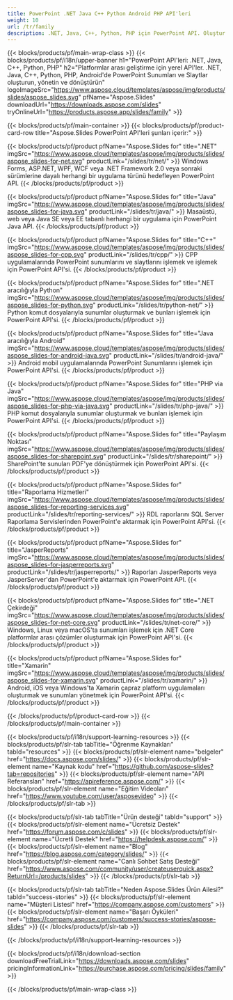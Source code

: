 ```yaml
---
title: PowerPoint .NET Java C++ Python Android PHP API'leri
weight: 10
url: /tr/family
description: .NET, Java, C++, Python, PHP için PowerPoint API. Oluştur Yaz Düzenle Render Yazdır PowerPoint PPT, PPTX, ODP. Slaytları SSRS ve JasperReports'ta Dışa Aktarma
---
```


{{< blocks/products/pf/main-wrap-class >}}
{{< blocks/products/pf/i18n/upper-banner h1="PowerPoint API'leri: .NET, Java, C++, Python, PHP" h2="Platformlar arası geliştirme için yerel API'ler. .NET, Java, C++, Python, PHP, Android'de PowerPoint Sunumları ve Slaytlar oluşturun, yönetin ve dönüştürün" logoImageSrc="https://www.aspose.cloud/templates/aspose/img/products/slides/aspose_slides.svg" pfName="Aspose.Slides" downloadUrl="https://downloads.aspose.com/slides" tryOnlineUrl="https://products.aspose.app/slides/family" >}}

{{< blocks/products/pf/main-container >}}
{{< blocks/products/pf/product-card-row title="Aspose.Slides PowerPoint API'leri şunları içerir:" >}}

{{< blocks/products/pf/product pfName="Aspose.Slides for" title=".NET" imgSrc="https://www.aspose.cloud/templates/aspose/img/products/slides/aspose_slides-for-net.svg" productLink="/slides/tr/net/" >}}
Windows Forms, ASP.NET, WPF, WCF veya .NET Framework 2.0 veya sonraki sürümlerine dayalı herhangi bir uygulama türünü hedefleyen PowerPoint API.
{{< /blocks/products/pf/product >}}

{{< blocks/products/pf/product pfName="Aspose.Slides for" title="Java" imgSrc="https://www.aspose.cloud/templates/aspose/img/products/slides/aspose_slides-for-java.svg" productLink="/slides/tr/java/" >}}
Masaüstü, web veya Java SE veya EE tabanlı herhangi bir uygulama için PowerPoint Java API.
{{< /blocks/products/pf/product >}}

{{< blocks/products/pf/product pfName="Aspose.Slides for" title="C++" imgSrc="https://www.aspose.cloud/templates/aspose/img/products/slides/aspose_slides-for-cpp.svg" productLink="/slides/tr/cpp/" >}}
CPP uygulamalarında PowerPoint sunumlarını ve slaytlarını işlemek ve işlemek için PowerPoint API'si.
{{< /blocks/products/pf/product >}}

{{< blocks/products/pf/product pfName="Aspose.Slides for" title=".NET aracılığıyla Python" imgSrc="https://www.aspose.cloud/templates/aspose/img/products/slides/aspose_slides-for-python.svg" productLink="/slides/tr/python-net/" >}}
Python komut dosyalarıyla sunumlar oluşturmak ve bunları işlemek için PowerPoint API'si.
{{< /blocks/products/pf/product >}}

{{< blocks/products/pf/product pfName="Aspose.Slides for" title="Java aracılığıyla Android" imgSrc="https://www.aspose.cloud/templates/aspose/img/products/slides/aspose_slides-for-android-java.svg" productLink="/slides/tr/android-java/" >}}
Android mobil uygulamalarında PowerPoint Sunumlarını işlemek için PowerPoint API'si.
{{< /blocks/products/pf/product >}}

{{< blocks/products/pf/product pfName="Aspose.Slides for" title="PHP via Java" imgSrc="https://www.aspose.cloud/templates/aspose/img/products/slides/aspose_slides-for-php-via-java.svg" productLink="/slides/tr/php-java/" >}}
PHP komut dosyalarıyla sunumlar oluşturmak ve bunları işlemek için PowerPoint API'si.
{{< /blocks/products/pf/product >}}

{{< blocks/products/pf/product pfName="Aspose.Slides for" title="Paylaşım Noktası" imgSrc="https://www.aspose.cloud/templates/aspose/img/products/slides/aspose_slides-for-sharepoint.svg" productLink="/slides/tr/sharepoint/" >}}
SharePoint'te sunuları PDF'ye dönüştürmek için PowerPoint API'si.
{{< /blocks/products/pf/product >}}

{{< blocks/products/pf/product pfName="Aspose.Slides for" title="Raporlama Hizmetleri" imgSrc="https://www.aspose.cloud/templates/aspose/img/products/slides/aspose_slides-for-reporting-services.svg" productLink="/slides/tr/reporting-services/" >}}
RDL raporlarını SQL Server Raporlama Servislerinden PowerPoint'e aktarmak için PowerPoint API'si.
{{< /blocks/products/pf/product >}}

{{< blocks/products/pf/product pfName="Aspose.Slides for" title="JasperReports" imgSrc="https://www.aspose.cloud/templates/aspose/img/products/slides/aspose_slides-for-jasperreports.svg" productLink="/slides/tr/jasperreports/" >}}
Raporları JasperReports veya JasperServer'dan PowerPoint'e aktarmak için PowerPoint API.
{{< /blocks/products/pf/product >}}

{{< blocks/products/pf/product pfName="Aspose.Slides for" title=".NET Çekirdeği" imgSrc="https://www.aspose.cloud/templates/aspose/img/products/slides/aspose_slides-for-net-core.svg" productLink="/slides/tr/net-core/" >}}
Windows, Linux veya macOS'ta sunumları işlemek için .NET Core platformlar arası çözümler oluşturmak için PowerPoint API'si.
{{< /blocks/products/pf/product >}}

{{< blocks/products/pf/product pfName="Aspose.Slides for" title="Xamarin" imgSrc="https://www.aspose.cloud/templates/aspose/img/products/slides/aspose_slides-for-xamarin.svg" productLink="/slides/tr/xamarin/" >}}
Android, iOS veya Windows'ta Xamarin çapraz platform uygulamaları oluşturmak ve sunumları yönetmek için PowerPoint API'si.
{{< /blocks/products/pf/product >}}

{{< /blocks/products/pf/product-card-row >}}
{{< /blocks/products/pf/main-container >}}

{{< blocks/products/pf/i18n/support-learning-resources >}}
{{< blocks/products/pf/slr-tab tabTitle="Öğrenme Kaynakları" tabId="resources" >}}
{{< blocks/products/pf/slr-element name="belgeler" href="https://docs.aspose.com/slides/" >}}
{{< blocks/products/pf/slr-element name="Kaynak kodu" href="https://github.com/aspose-slides?tab=repositories" >}}
{{< blocks/products/pf/slr-element name="API Referansları" href="https://apireference.aspose.com/" >}}
{{< blocks/products/pf/slr-element name="Eğitim Videoları" href="https://www.youtube.com/user/asposevideo" >}}
{{< /blocks/products/pf/slr-tab >}}

{{< blocks/products/pf/slr-tab tabTitle="Ürün desteği" tabId="support" >}}
{{< blocks/products/pf/slr-element name="Ücretsiz Destek" href="https://forum.aspose.com/c/slides" >}}
{{< blocks/products/pf/slr-element name="Ücretli Destek" href="https://helpdesk.aspose.com/" >}}
{{< blocks/products/pf/slr-element name="Blog" href="https://blog.aspose.com/category/slides/" >}}
{{< blocks/products/pf/slr-element name="Canlı Sohbet Satış Desteği" href="https://www.aspose.com/community/user/createuserquick.aspx?ReturnUrl=/products/slides" >}}
{{< /blocks/products/pf/slr-tab >}}

{{< blocks/products/pf/slr-tab tabTitle="Neden Aspose.Slides Ürün Ailesi?" tabId="success-stories" >}}
{{< blocks/products/pf/slr-element name="Müşteri Listesi" href="https://company.aspose.com/customers" >}}
{{< blocks/products/pf/slr-element name="Başarı Öyküleri" href="https://company.aspose.com/customers/success-stories/aspose-slides" >}}
{{< /blocks/products/pf/slr-tab >}}

{{< /blocks/products/pf/i18n/support-learning-resources >}}

{{< blocks/products/pf/i18n/download-section downloadFreeTrialLink="https://downloads.aspose.com/slides" pricingInformationLink="https://purchase.aspose.com/pricing/slides/family" >}}

{{< /blocks/products/pf/main-wrap-class >}}